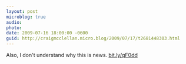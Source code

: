 ```yaml
---
layout: post
microblog: true
audio: 
photo: 
date: 2009-07-16 18:00:00 -0600
guid: http://craigmcclellan.micro.blog/2009/07/17/t2681448303.html
---
```

Also, I don't understand why this is news. [bit.ly/qF0dd](http://bit.ly/qF0dd)

